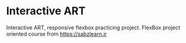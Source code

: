# Interactive ART
Interactive ART, responsive flexbox practicing project.
FlexBox project oriented course from https://sabzlearn.ir
